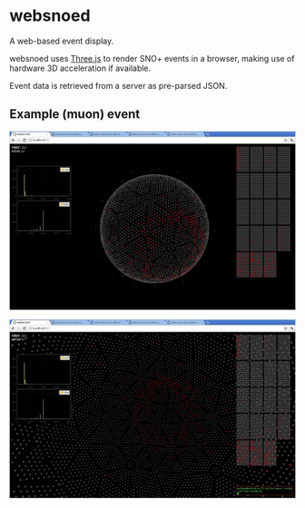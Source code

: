 websnoed
========
A web-based event display.

websnoed uses [Three.js](http://mrdoob.github.com/three.js/) to render SNO+ events in a browser, making use of hardware 3D acceleration if available.

Event data is retrieved from a server as pre-parsed JSON.

Example (muon) event
--------------------
![Muon](https://github.com/mastbaum/websnoed/raw/master/doc/muon.jpg)

![Muon from inside](https://github.com/mastbaum/websnoed/raw/master/doc/muon-inside.jpg)

